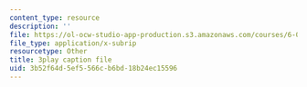 ```yaml
---
content_type: resource
description: ''
file: https://ol-ocw-studio-app-production.s3.amazonaws.com/courses/6-042j-mathematics-for-computer-science-spring-2015/3b52f64d5ef5566cb6bd18b24ec15596_wJzBU7Do1ls.vtt
file_type: application/x-subrip
resourcetype: Other
title: 3play caption file
uid: 3b52f64d-5ef5-566c-b6bd-18b24ec15596
---
```

